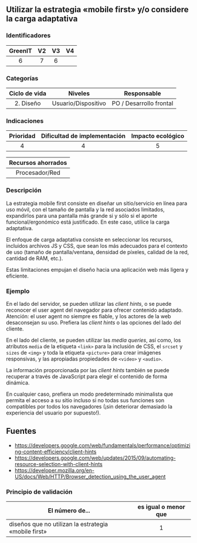 ## Utilizar la estrategia «mobile first» y/o considere la carga adaptativa

 ### Identificadores

 | GreenIT | V2 | V3 | V4 |
 |:-------:|:---:|:---:|:----:|
 | 6 | 7 | 6 | |

 ### Categorías

 | Ciclo de vida | Niveles | Responsable |
 |:----------:|:-------------:|:--------------:|
 | 2. Diseño | Usuario/Dispositivo | PO / Desarrollo frontal |

 ### Indicaciones

 | Prioridad | Dificultad de implementación | Impacto ecológico |
 |:--------:|:-------------------------:|:-----------------:|
 | 4 | 4 | 5 |

 | Recursos ahorrados |
 |:-------------------:|
 | Procesador/Red |

 ### Descripción


 La estrategia mobile first consiste en diseñar un sitio/servicio en línea para uso móvil, con el tamaño de pantalla y la red asociados limitados, expandirlos para una pantalla más grande si y sólo si el aporte funcional/ergonómico está justificado. En este caso, utilice la carga adaptativa.

 El enfoque de carga adaptativa consiste en seleccionar los recursos, incluidos archivos JS y CSS, que sean los más adecuados para el contexto de uso (tamaño de pantalla/ventana, densidad de píxeles, calidad de la red, cantidad de RAM, etc.).

Estas limitaciones empujan el diseño hacia una aplicación web más ligera y eficiente.

 ### Ejemplo

En el lado del servidor, se pueden utilizar las _client hints_, o se puede reconocer el user agent del navegador para ofrecer contenido adaptado.
 Atención: el user agent no siempre es fiable, y los actores de la web desaconsejan su uso. Prefiera las
  _client hints_ o las opciones del lado del cliente.

 En el lado del cliente, se pueden utilizar las _media queries_, así como, los atributos `media` de la etiqueta `<link>` para la inclusión de CSS,  el `srcset` y `sizes` de `<img>` y toda la etiqueta `<picture>` para crear imágenes responsivas, y las apropiadas
 propiedades de `<video>` y `<audio>`.

La información proporcionada por las _client hints_ también se puede recuperar a través de JavaScript para elegir el contenido de forma dinámica.

 En cualquier caso, prefiera un modo predeterminado minimalista que permita el acceso a su sitio incluso si no todas sus funciones son compatibles por todos los navegadores (¡sin deteriorar demasiado la experiencia del usuario por supuesto!).

 ## Fuentes

 * https://developers.google.com/web/fundamentals/performance/optimizing-content-efficiency/client-hints
 * https://developers.google.com/web/updates/2015/09/automating-resource-selection-with-client-hints
 * https://developer.mozilla.org/en-US/docs/Web/HTTP/Browser_detection_using_the_user_agent

 ### Principio de validación

 | El número de... | es igual o menor que |
 |-------------------------------------------------|:------------------------:|
 | diseños que no utilizan la estrategia «mobile first» | 1 |
